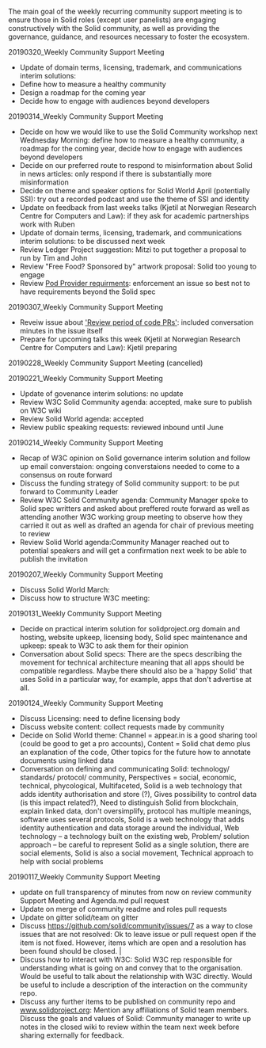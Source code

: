The main goal of the weekly recurring community support meeting is to ensure those in Solid roles (except user panelists) are engaging constructively with the Solid community, as well as providing the governance, guidance, and resources necessary to foster the ecosystem.

20190320_Weekly Community Support Meeting
 - Update of domain terms, licensing, trademark, and communications interim solutions:
 - Define how to measure a healthy community
 - Design a roadmap for the coming year 
 - Decide how to engage with audiences beyond developers
 
20190314_Weekly Community Support Meeting
 - Decide on how we would like to use the Solid Community workshop next Wednesday Morning: define how to measure a healthy community, a roadmap for the coming year, decide how to engage with audiences beyond developers
 - Decide on our preferred route to respond to misinformation about Solid in news articles: only respond if there is substantially more misinformation
 - Decide on theme and speaker options for Solid World April (potentially SSI): try out a recorded podcast and use the theme of SSI and identity
 - Update on feedback from last weeks talks (Kjetil at Norwegian Research Centre for Computers and Law): if they ask for academic partnerships work with Ruben
 - Update of domain terms, licensing, trademark, and communications interim solutions: to be discussed next week 
 - Review Ledger Project suggestion: Mitzi to put together a proposal to run by Tim and John
 - Review "Free Food? Sponsored by" artwork proposal: Solid too young to engage 
 - Review [Pod Provider requirments](https://github.com/solid/community/blob/master/becoming-a-solid-provider.md): enforcement an issue so best not to have requirements beyond the Solid spec

20190307_Weekly Community Support Meeting
 - Reveiw issue about ['Review period of code PRs'](https://github.com/solid/community/issues/56): included conversation minutes in the issue itself 
 - Prepare for upcoming talks this week (Kjetil at Norwegian Research Centre for Computers and Law): Kjetil preparing

20190228_Weekly Community Support Meeting
(cancelled)

20190221_Weekly Community Support Meeting
 - Update of govenance interim solutions: no update
 - Review W3C Solid Community agenda: accepted, make sure to publish on W3C wiki
 - Review Solid World agenda: accepted
 - Review public speaking requests: reviewed inbound until June
 
20190214_Weekly Community Support Meeting
 - Recap of W3C opinion on Solid governance interim solution and follow up email converstaion: ongoing converstaions needed to come to a consensus on route forward
 - Discuss the funding strategy of Solid community support: to be put forward to Community Leader
 - Review W3C Solid Community agenda: Community Manager spoke to Solid spec writters and asked about preffered route forward as well as attending another W3C working group meeting to observe how they carried it out as well as drafted an agenda for chair of previous meeting to review
 - Review Solid World agenda:Community Manager reached out to potential speakers and will get a confirmation next week to be able to publish the invitation

20190207_Weekly Community Support Meeting
 - Discuss Solid World March: 
 - Discuss how to structure W3C meeting: 

20190131_Weekly Community Support Meeting
 - Decide on practical interim solution for solidproject.org domain and hosting, website upkeep, licensing body, Solid spec maintenance and upkeep: speak to W3C to ask them for their opinion
  - Conversation about Solid specs: There are the specs describing the movement for technical architecture meaning that all apps should be compatible regardless. Maybe there should also be a 'happy Solid' that uses Solid in a particular way, for example, apps that don't advertise at all. 
 
20190124_Weekly Community Support Meeting
 - Discuss Licensing: need to define licensing body 
 - Discuss website content: collect requests made by community  
 - Decide on Solid World theme: Channel = appear.in is a good sharing tool (could be good to get a pro accounts), Content = Solid chat demo plus an explanation of the code, Other topics for the future how to annotate documents using linked data
 - Conversation on defining and communicating Solid: technology/ standards/ protocol/ community, Perspectives = social, economic, technical, phycological, Multifaceted, Solid is a web technology that adds identity authorisation and store (?), Gives possibility to control data (is this impact related?), Need to distinguish Solid from blockchain, explain linked data, don't oversimplify, protocol has multiple meanings, software uses several protocols, Solid is a web technology that adds identity authentication and data storage around the individual, Web technology – a technology built on the existing web, Problem/ solution approach – be careful to represent Solid as a single solution, there are social elements, Solid is also a social movement, Technical approach to help with social problems

20190117_Weekly Community Support Meeting
 - update on full transparency of minutes from now on review community Support Meeting and Agenda.md pull request
 - Update on merge of community readme and roles pull requests
 - Update on gitter solid/team on gitter
 - Discuss https://github.com/solid/community/issues/7 as a way to close issues that are not resolved: Ok to leave issue or pull request open if the item is not fixed. However, items which are open and a resolution has been found should be closed.  |
 - Discuss how to interact with W3C: Solid W3C rep responsible for understanding what is going on and convey that to the organisation. Would be useful to talk about the relationship with W3C directly. Would be useful to include a description of the interaction on the community repo.
 - Discuss any further items to be published on community repo and www.solidproject.org: Mention any affiliations of Solid team members. 
Discuss the goals and values of Solid: Community manager to write up notes in the closed wiki to review within the team next week before sharing externally for feedback.

